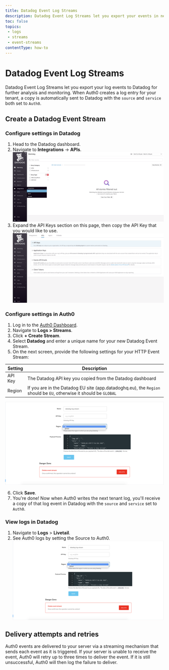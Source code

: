 ```yaml
---
title: Datadog Event Log Streams
description: Datadog Event Log Streams let you export your events in near real-time to Datadog.
toc: false
topics:
 - logs
 - streams
 - event-streams
contentType: how-to
---
```


# Datadog Event Log Streams

Datadog Event Log Streams let you export your log events to Datadog for further analysis and monitoring. When Auth0 creates a log entry for your tenant, a copy is automatically sent to Datadog with the `source` and `service` both set to `Auth0`.

## Create a Datadog Event Stream

### Configure settings in Datadog

1. Head to the Datadog dashboard.
2. Navigate to **Integrations** -> **APIs**.
![Integrations Dashboard](/media/articles/logs/datadog/tutorial-1.png)
3. Expand the API Keys section on this page, then copy the API Key that you would like to use.
![API Keys Section](/media/articles/logs/datadog/tutorial-2.png)

### Configure settings in Auth0

1. Log in to the [Auth0 Dashboard](${manage_url}).
2. Navigate to **Logs > Streams**.
3. Click **+ Create Stream**.
4. Select **Datadog** and enter a unique name for your new Datadog Event Stream.
5. On the next screen, provide the following settings for your HTTP Event Stream:

| Setting | Description |
|---------|-------------|
| API Key | The Datadog API key you copied from the Datadog dashboard |
| Region | If you are in the Datadog EU site (app.datadoghq.eu), the `Region` should be `EU`, otherwise it should be `GLOBAL` |

![Datadog Settings Form](/media/articles/logs/datadog/tutorial-3.png)

6. Click **Save**.
7. You're done! Now when Auth0 writes the next tenant log, you'll receive a copy of that log event in Datadog with the `source` and `service` set to `Auth0`.

### View logs in Datadog

1. Navigate to **Logs** > **Livetail**.
2. See Auth0 logs by setting the Source to Auth0.
![Datadog Logs Dashboard](/media/articles/logs/datadog/tutorial-3.png)

## Delivery attempts and retries

Auth0 events are delivered to your server via a streaming mechanism that sends each event as it is triggered. If your server is unable to receive the event, Auth0 will retry up to three times to deliver the event. If it is still unsuccessful, Auth0 will then log the failure to deliver.
